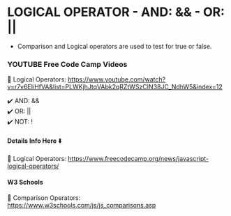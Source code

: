 # LOGICAL OPERATOR - AND: && - OR: ||

- Comparison and Logical operators are used to test for true or false.

### YOUTUBE Free Code Camp Videos 

🚀 Logical Operators: https://www.youtube.com/watch?v=r7v6EIiHfVA&list=PLWKjhJtqVAbk2qRZtWSzCIN38JC_NdhW5&index=12

✔️ AND: && <br>
✔️ OR: || <br>
✔️ NOT: ! <br>

#### Details Info Here ⬇️

🚀 Logical Operators: https://www.freecodecamp.org/news/javascript-logical-operators/

#### W3 Schools

🚀 Comparison Operators: https://www.w3schools.com/js/js_comparisons.asp



